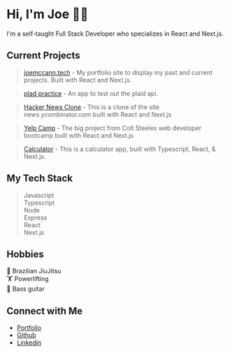 # Hi, I'm Joe 👋🏻
I'm a self-taught Full Stack Developer who specializes in React and Next.js.

## Current Projects <br/>

>  [joemccann.tech](https://github.com/the-rabblerouser/portfolio) - My portfolio site to display my past and current projects. Built with React and Next.js.

>  [plad practice](https://github.com/the-rabblerouser/plaid-practice) - An app to test out the plaid api.

>  [Hacker News Clone](https://github.com/the-rabblerouser/hacknews) - This is a clone of the site news.ycombinator.com built with React and Next.js
  
>  [Yelp Camp](https://github.com/the-rabblerouser/yelpcamp-nextjs) - The big project from Colt Steeles web developer bootcamp built with React and Next.js

>  [Calculator](https://github.com/the-rabblerouser/Calculator) - This is a calculator app, built with Typescript, React, & Next.js.


## My Tech Stack
> Javascript <br/>
> Typescript <br/>
> Node <br/>
> Express <br/>
> React <br/>
> Next.js <br/>


## Hobbies
🥋 Brazilian JiuJitsu <br/>
🏋️ Powerlifting </br>
🎸 Bass guitar

## Connect with Me
- [Portfolio](https://joemccann.tech/) <br/>
- [Github](https://github.com/the-rabblerouser) <br/>
- [Linkedin](https://www.linkedin.com/in/joseph-mccann-77402a88/) <br/>
